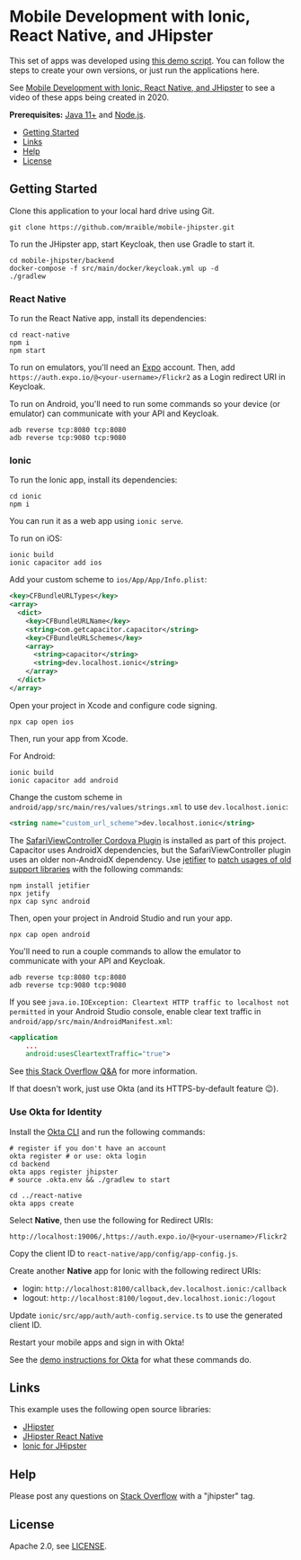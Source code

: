 # Mobile Development with Ionic, React Native, and JHipster

This set of apps was developed using [this demo script](demo.adoc). You can follow the steps to create your own versions, or just run the applications here.

See [Mobile Development with Ionic, React Native, and JHipster](https://developer.okta.com/blog/2020/04/27/mobile-development-ionic-react-native-jhipster) to see a video of these apps being created in 2020.

**Prerequisites:** [Java 11+](http://adoptopenjdk.com) and [Node.js](https://nodejs.org). 

* [Getting Started](#getting-started)
* [Links](#links)
* [Help](#help)
* [License](#license)

## Getting Started

Clone this application to your local hard drive using Git.

```
git clone https://github.com/mraible/mobile-jhipster.git
```

To run the JHipster app, start Keycloak, then use Gradle to start it.

```
cd mobile-jhipster/backend
docker-compose -f src/main/docker/keycloak.yml up -d
./gradlew
```

### React Native

To run the React Native app, install its dependencies:

```
cd react-native
npm i
npm start
```

To run on emulators, you'll need an [Expo](https://expo.io/) account. Then, add `https://auth.expo.io/@<your-username>/Flickr2` as a Login redirect URI in Keycloak.

To run on Android, you'll need to run some commands so your device (or emulator) can communicate with your API and Keycloak.

```shell
adb reverse tcp:8080 tcp:8080
adb reverse tcp:9080 tcp:9080
```

### Ionic

To run the Ionic app, install its dependencies:

```
cd ionic
npm i
```

You can run it as a web app using `ionic serve`. 

To run on iOS:

```
ionic build
ionic capacitor add ios
```

Add your custom scheme to `ios/App/App/Info.plist`:

```xml
<key>CFBundleURLTypes</key>
<array>
  <dict>
    <key>CFBundleURLName</key>
    <string>com.getcapacitor.capacitor</string>
    <key>CFBundleURLSchemes</key>
    <array>
      <string>capacitor</string>
      <string>dev.localhost.ionic</string>
    </array>
  </dict>
</array>
```

Open your project in Xcode and configure code signing.

```shell
npx cap open ios
```

Then, run your app from Xcode.

For Android:

```shell
ionic build
ionic capacitor add android
```

Change the custom scheme in `android/app/src/main/res/values/strings.xml` to use `dev.localhost.ionic`:

```xml
<string name="custom_url_scheme">dev.localhost.ionic</string>
```

The [SafariViewController Cordova Plugin](https://github.com/EddyVerbruggen/cordova-plugin-safariviewcontroller) is installed as part of this project. Capacitor uses AndroidX dependencies, but the SafariViewController plugin uses an older non-AndroidX dependency. Use [jetifier](https://developer.android.com/studio/command-line/jetifier) to [patch usages of old support libraries](https://capacitorjs.com/docs/android/troubleshooting#error-package-android-support-does-not-exist) with the following commands:

```
npm install jetifier
npx jetify
npx cap sync android
```   

Then, open your project in Android Studio and run your app.

```
npx cap open android
```

You'll need to run a couple commands to allow the emulator to communicate with your API and Keycloak.

```
adb reverse tcp:8080 tcp:8080
adb reverse tcp:9080 tcp:9080
```

If you see `java.io.IOException: Cleartext HTTP traffic to localhost not permitted` in your Android Studio console, enable clear text traffic in `android/app/src/main/AndroidManifest.xml`:

```xml
<application
    ...
    android:usesCleartextTraffic="true">
```

See [this Stack Overflow Q&A](https://stackoverflow.com/questions/45940861/android-8-cleartext-http-traffic-not-permitted) for more information.

If that doesn't work, just use Okta (and its HTTPS-by-default feature 😉).

### Use Okta for Identity

Install the [Okta CLI](https://cli.okta.com) and run the following commands:

```shell
# register if you don't have an account
okta register # or use: okta login
cd backend
okta apps register jhipster
# source .okta.env && ./gradlew to start

cd ../react-native
okta apps create
```

Select **Native**, then use the following for Redirect URIs:

```
http://localhost:19006/,https://auth.expo.io/@<your-username>/Flickr2
```

Copy the client ID to `react-native/app/config/app-config.js`.

Create another **Native** app for Ionic with the following redirect URIs:

* login: `http://localhost:8100/callback,dev.localhost.ionic:/callback`
* logout: `http://localhost:8100/logout,dev.localhost.ionic:/logout`

Update `ionic/src/app/auth/auth-config.service.ts` to use the generated client ID.

Restart your mobile apps and sign in with Okta!

See the [demo instructions for Okta](demo.adoc#use-okta-for-identity) for what these commands do.

## Links

This example uses the following open source libraries:

* [JHipster](https://www.jhipster.tech)
* [JHipster React Native](https://github.com/ruddell/generator-jhipster-react-native)
* [Ionic for JHipster](https://github.com/jhipster/generator-jhipster-ionic)

## Help

Please post any questions on [Stack Overflow](https://www.stackoverflow.com) with a "jhipster" tag.

## License

Apache 2.0, see [LICENSE](LICENSE).
